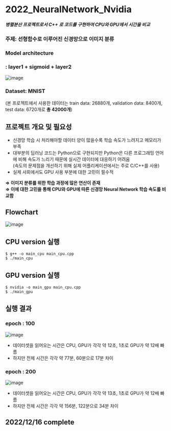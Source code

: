 # 2022_NeuralNetwork_Nvidia

##### 병렬분산 프로젝트로서 **C++** 로 코드를 구현하여 **CPU**와 **GPU**에서 시간을 비교

### 주제: 선형함수로 이루어진 신경망으로 이미지 분류  
### Model architecture
### : layer1 + sigmoid + layer2
![image](https://user-images.githubusercontent.com/90039228/209432256-b02ba9aa-9bc3-435a-9930-f9cba46a9ed3.png)

### Dataset: MNIST  
(본 프로젝트에서 사용한 데이터는 train data: 26880개, validation data: 8400개, test data: 6720개로 <b>총 42000개</b>)

## 프로젝트 개요 및 필요성
+ 신경망 학습 시 처리해야할 데이터 양이 많을수록 학습 속도가 느려지고 메모리가 부족  
+ 대부분의 딥러닝 코드는 Python으로 구현되지만 Python은 다른 프로그래밍 언어에 비해 속도가 느리기 때문에 실시간 데이터에 대응하기 어려움  
(속도의 문제점을 개선하기 위해 실제 어플리케이션에서는 주로 C/C++를 사용)
+ 실제 사회에서도 GPU 사용 부분에 대한 고민이 필수적    

<b>⇒ 이미지 분류를 위한 학습 과정에 많은 연산이 존재</b>  
<b>⇒ 이에 대한 고민을 통해 CPU와 GPU에 따른 신경망 Neural Network 학습 속도를 비교함</b>

## Flowchart
![image](https://user-images.githubusercontent.com/90039228/208378832-ab22bf29-8f63-42f8-acd8-c462e5c0e293.png)


## CPU version 실행
```
$ g++ -o main_cpu main_cpu.cpp
$ ./main_cpu
```

## GPU version 실행
```
$ nvidia -o main_gpu main_cpu.cpp
$ ./main_gpu
```

## 실행 결과
### epoch : 100
![image](https://user-images.githubusercontent.com/90039228/209431761-648717a0-2599-45a8-a2ec-c354c7f7bf0f.png)
  * 데이터셋을 읽어오는 시간은 CPU, GPU가 각각 약 12초, 1초로 GPU가 약 12배 빠름
  * 하지만 전체 시간은 각각 약 77분, 60분으로 17분 차이
 
### epoch : 200
![image](https://user-images.githubusercontent.com/90039228/209431819-3eb76773-859d-4341-9245-d28c0f399d3c.png)
  * 데이터셋을 읽어오는 시간은 CPU, GPU가 각각 약 13초, 1초로 GPU가 약 12배 빠름
  * 하지만 전체 시간은 각각 약 156분, 122분으로 34분 차이
  
## 2022/12/16 complete
